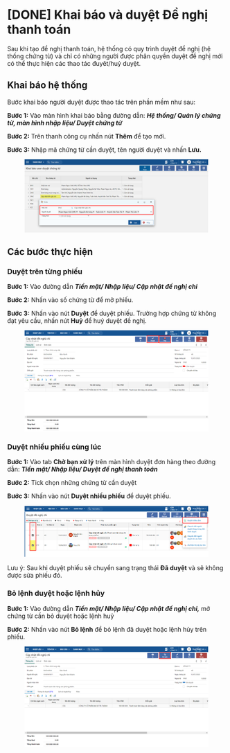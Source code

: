 # \[DONE] Khai báo và duyệt Đề nghị thanh toán

Sau khi tạo đề nghị thanh toán, hệ thống có quy trình duyệt đề nghị (hệ thống chứng từ) và chỉ có những người được phân quyền duyệt đề nghị mới có thể thực hiện các thao tác đuyêt/huỷ duyệt.

## Khai báo hệ thống

Bước khai báo người duyệt được thao tác trên phần mềm như sau:

**Bước 1:** Vào màn hình khai báo bằng đường dẫn: _**Hệ thống/ Quản lý chứng từ, màn hình nhập liệu/ Duyệt chứng từ**_

**Bước 2:** Trên thanh công cụ nhấn nút **Thêm** để tạo mới.

**Bước 3:** Nhập mã chứng từ cần duyệt, tên người duyệt và nhấn **Lưu.**

<figure><img src="../../.gitbook/assets/image (70).png" alt=""><figcaption></figcaption></figure>

## Các bước thực hiện

### Duyệt trên từng phiếu

**Bước 1:** Vào đường dẫn _**Tiền mặt/ Nhập liệu/ Cập nhật đề nghị chi**_

**Bước 2:** Nhấn vào số chứng từ để mở phiếu.

**Bước 3:** Nhấn vào nút **Duyệt** để duyệt phiếu. Trường hợp chứng từ không đạt yêu cầu, nhấn nút **Huỷ** để huỷ duyệt đề nghị.

<figure><img src="../../.gitbook/assets/image (54).png" alt=""><figcaption></figcaption></figure>

### Duyệt nhiều phiếu cùng lúc

**Bước 1:** Vào tab **Chờ bạn xử lý** trên màn hình duyệt đơn hàng theo đường dẫn: _**Tiền mặt/ Nhập liệu/ Duyệt đề nghị thanh toán**_&#x20;

**Bước 2:** Tick chọn những chứng từ cần duyệt&#x20;

**Bước 3:** Nhấn vào nút **Duyệt nhiều phiếu** để duyệt phiếu.

<figure><img src="../../.gitbook/assets/image (26).png" alt=""><figcaption></figcaption></figure>

Lưu ý: Sau khi duyệt phiếu sẽ chuyển sang trạng thái **Đã duyệt** và sẽ không được sửa phiếu đó.

### Bỏ lệnh duyệt hoặc lệnh hủy

**Bước 1:** Vào đường dẫn _**Tiền mặt/ Nhập liệu/ Cập nhật đề nghị chi,**_ mở chứng từ cần bỏ duyệt hoặc lệnh huỷ

**Bước 2:** Nhấn vào nút **Bỏ lệnh** để bỏ lệnh đã duyệt hoặc lệnh hủy trên phiếu.

<figure><img src="../../.gitbook/assets/image (129).png" alt=""><figcaption></figcaption></figure>
